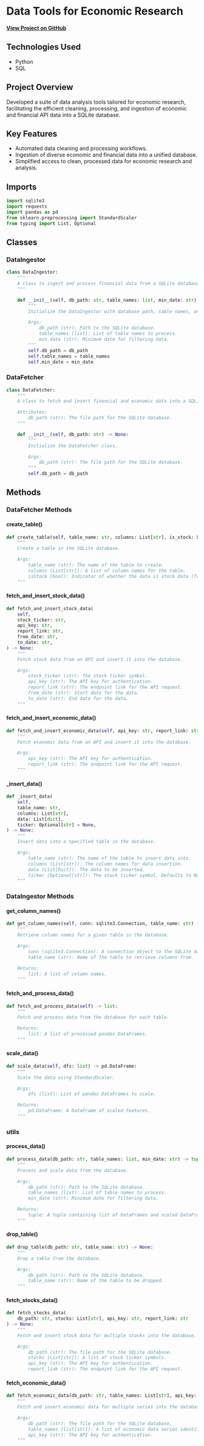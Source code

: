 # Data Tools for Economic Research

**[View Project on GitHub](https://github.com/Grow-Myelin/dataTools)**

## Technologies Used
- Python
- SQL

## Project Overview
Developed a suite of data analysis tools tailored for economic research, facilitating the efficient cleaning, processing, and ingestion of economic and financial API data into a SQLite database.

## Key Features
- Automated data cleaning and processing workflows.
- Ingestion of diverse economic and financial data into a unified database.
- Simplified access to clean, processed data for economic research and analysis.

## Imports
```python
import sqlite3
import requests
import pandas as pd
from sklearn.preprocessing import StandardScaler
from typing import List, Optional
```

## Classes

### DataIngestor
```python
class DataIngestor:
    """
    A class to ingest and process financial data from a SQLite database.
    """

    def __init__(self, db_path: str, table_names: list, min_date: str):
        """
        Initialize the DataIngestor with database path, table names, and minimum date.

        Args:
            db_path (str): Path to the SQLite database.
            table_names (list): List of table names to process.
            min_date (str): Minimum date for filtering data.
        """
        self.db_path = db_path
        self.table_names = table_names
        self.min_date = min_date
```

### DataFetcher
```python
class DataFetcher:
    """
    A class to fetch and insert financial and economic data into a SQLite database.

    Attributes:
        db_path (str): The file path for the SQLite database.
    """

    def __init__(self, db_path: str) -> None:
        """
        Initialize the DataFetcher class.

        Args:
            db_path (str): The file path for the SQLite database.
        """
        self.db_path = db_path
```

## Methods

### DataFetcher Methods

#### create_table()
```python
def create_table(self, table_name: str, columns: List[str], is_stock: bool) -> None:
    """
    Create a table in the SQLite database.

    Args:
        table_name (str): The name of the table to create.
        columns (List[str]): A list of column names for the table.
        isStock (bool): Indicator of whether the data is stock data (True) or economic data (False).
    """
```

#### fetch_and_insert_stock_data()
```python
def fetch_and_insert_stock_data(
    self,
    stock_ticker: str,
    api_key: str,
    report_link: str,
    from_date: str,
    to_date: str,
) -> None:
    """
    Fetch stock data from an API and insert it into the database.

    Args:
        stock_ticker (str): The stock ticker symbol.
        api_key (str): The API key for authentication.
        report_link (str): The endpoint link for the API request.
        from_date (str): Start date for the data.
        to_date (str): End date for the data.
    """
```

#### fetch_and_insert_economic_data()
```python
def fetch_and_insert_economic_data(self, api_key: str, report_link: str) -> None:
    """
    Fetch economic data from an API and insert it into the database.

    Args:
        api_key (str): The API key for authentication.
        report_link (str): The endpoint link for the API request.
    """
```

#### _insert_data()
```python
def _insert_data(
    self,
    table_name: str,
    columns: List[str],
    data: List[dict],
    ticker: Optional[str] = None,
) -> None:
    """
    Insert data into a specified table in the database.

    Args:
        table_name (str): The name of the table to insert data into.
        columns (List[str]): The column names for data insertion.
        data (List[Dict]): The data to be inserted.
        ticker (Optional[str]): The stock ticker symbol. Defaults to None.
    """
```

### DataIngestor Methods

#### get_column_names()
```python
def get_column_names(self, conn: sqlite3.Connection, table_name: str) -> list:
    """
    Retrieve column names for a given table in the database.

    Args:
        conn (sqlite3.Connection): A connection object to the SQLite database.
        table_name (str): Name of the table to retrieve columns from.

    Returns:
        list: A list of column names.
    """
```

#### fetch_and_process_data()
```python
def fetch_and_process_data(self) -> list:
    """
    Fetch and process data from the database for each table.

    Returns:
        list: A list of processed pandas DataFrames.
    """
```

#### scale_data()
```python
def scale_data(self, dfs: list) -> pd.DataFrame:
    """
    Scale the data using StandardScaler.

    Args:
        dfs (list): List of pandas DataFrames to scale.

    Returns:
        pd.DataFrame: A DataFrame of scaled features.
    """
```

### utils

#### process_data()
```python
def process_data(db_path: str, table_names: list, min_date: str) -> tuple:
    """
    Process and scale data from the database.

    Args:
        db_path (str): Path to the SQLite database.
        table_names (list): List of table names to process.
        min_date (str): Minimum date for filtering data.

    Returns:
        tuple: A tuple containing list of DataFrames and scaled DataFrame.
    """
```

#### drop_table()
```python
def drop_table(db_path: str, table_name: str) -> None:
    """
    Drop a table from the database.

    Args:
        db_path (str): Path to the SQLite database.
        table_name (str): Name of the table to be dropped.
    """
```

#### fetch_stocks_data()
```python
def fetch_stocks_data(
    db_path: str, stocks: List[str], api_key: str, report_link: str
) -> None:
    """
    Fetch and insert stock data for multiple stocks into the database.

    Args:
        db_path (str): The file path for the SQLite database.
        stocks (List[str]): A list of stock ticker symbols.
        api_key (str): The API key for authentication.
        report_link (str): The endpoint link for the API request.
```

#### fetch_economic_data()
```python
def fetch_economic_data(db_path: str, table_names: List[str], api_key: str) -> None:
    """
    Fetch and insert economic data for multiple series into the database.

    Args:
        db_path (str): The file path for the SQLite database.
        table_names (list[str]): A list of economic data series identifiers.
        api_key (str): The API key for authentication.
    """
```
